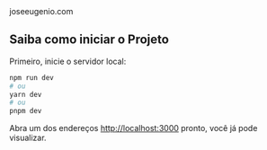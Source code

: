 <div align="center>
    <h2>Portfólio Website - versão 0.1</h2>
    <br/>
    <h3>
        <a href="https://joseeugenio.com" target="_blank">joseeugenio.com</a>
    </h3>
</div>

## Saiba como iniciar o Projeto

Primeiro, inicie o servidor local:

```bash
npm run dev
# ou
yarn dev
# ou
pnpm dev
```

Abra um dos endereços [http://localhost:3000](http://localhost:3000) pronto, você já pode visualizar.